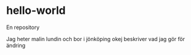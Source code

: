 # hello-world

En repository

Jag heter malin lundin och bor i jönköping
okej beskriver vad jag gör för ändring

